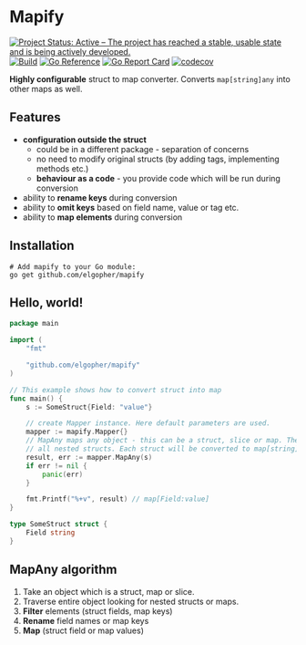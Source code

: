 # Mapify

[![Project Status: Active – The project has reached a stable, usable state and is being actively developed.](https://www.repostatus.org/badges/latest/active.svg)](https://www.repostatus.org/#active)
[![Build](https://github.com/elgopher/mapify/actions/workflows/build.yml/badge.svg)](https://github.com/elgopher/mapify/actions/workflows/build.yml)
[![Go Reference](https://pkg.go.dev/badge/github.com/elgopher/mapify.svg)](https://pkg.go.dev/github.com/elgopher/mapify)
[![Go Report Card](https://goreportcard.com/badge/github.com/elgopher/mapify)](https://goreportcard.com/report/github.com/elgopher/mapify)
[![codecov](https://codecov.io/gh/elgopher/mapify/branch/master/graph/badge.svg)](https://codecov.io/gh/elgopher/mapify)

**Highly configurable** struct to map converter. Converts `map[string]any` into other maps as well.

## Features

* **configuration outside the struct**
  * could be in a different package - separation of concerns
  * no need to modify original structs (by adding tags, implementing methods etc.)
  * **behaviour as a code** - you provide code which will be run during conversion
* ability to **rename keys** during conversion
* ability to **omit keys** based on field name, value or tag etc.
* ability to **map elements** during conversion

## Installation

```shell
# Add mapify to your Go module:
go get github.com/elgopher/mapify        
```

## Hello, world!

```go
package main

import (
	"fmt"

	"github.com/elgopher/mapify"
)

// This example shows how to convert struct into map
func main() {
	s := SomeStruct{Field: "value"}

	// create Mapper instance. Here default parameters are used.
	mapper := mapify.Mapper{} 
	// MapAny maps any object - this can be a struct, slice or map. The whole object is traversed in order to find
	// all nested structs. Each struct will be converted to map[string]interface{}
	result, err := mapper.MapAny(s)
	if err != nil {
		panic(err)
	}

	fmt.Printf("%+v", result) // map[Field:value]
}

type SomeStruct struct {
	Field string
}
```

## MapAny algorithm

1. Take an object which is a struct, map or slice.
2. Traverse entire object looking for nested structs or maps.
3. **Filter** elements (struct fields, map keys)
4. **Rename** field names or map keys
5. **Map** (struct field or map values)
